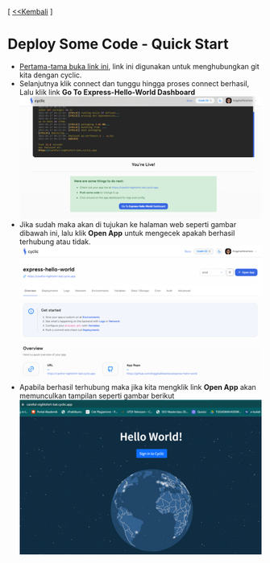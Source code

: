 [ [<<Kembali](README.md) ]
# Deploy Some Code - Quick Start
- [Pertama-tama buka link ini](https://app.cyclic.sh/#/deploy/cyclic-software/express-hello-world), link ini digunakan untuk menghubungkan git kita dengan cyclic.
- Selanjutnya klik connect dan tunggu hingga proses connect berhasil, Lalu klik link **Go To Express-Hello-World Dashboard**
![gbr1](https://github.com/AnggitaAlbiantara/tekn-cloud-computing/blob/5069bd5f51c882aff3dd7812a743349ede03e594/minggu-03/lat_1.PNG)
- Jika sudah maka akan di tujukan ke halaman web seperti gambar dibawah ini, lalu klik **Open App** untuk mengecek apakah berhasil terhubung atau tidak.
![gbr2](https://github.com/AnggitaAlbiantara/tekn-cloud-computing/blob/5069bd5f51c882aff3dd7812a743349ede03e594/minggu-03/lat_2.PNG)
- Apabila berhasil terhubung maka jika kita mengklik link **Open App** akan memunculkan tampilan seperti gambar berikut
![gbr3](https://github.com/AnggitaAlbiantara/tekn-cloud-computing/blob/5069bd5f51c882aff3dd7812a743349ede03e594/minggu-03/lat_3.PNG)
